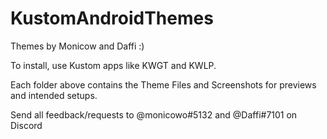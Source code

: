 # KustomAndroidThemes
Themes by Monicow and Daffi :)

To install, use Kustom apps like KWGT and KWLP.

Each folder above contains the Theme Files and Screenshots for previews and intended setups.

Send all feedback/requests to @monicowo#5132 and @Daffi#7101 on Discord
